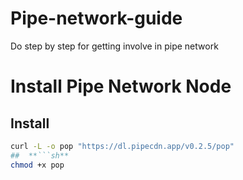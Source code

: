 # Pipe-network-guide
Do step by step for getting involve in pipe network
# Install Pipe Network Node

## **Install**
```sh
curl -L -o pop "https://dl.pipecdn.app/v0.2.5/pop"
##  **```sh**
chmod +x pop
